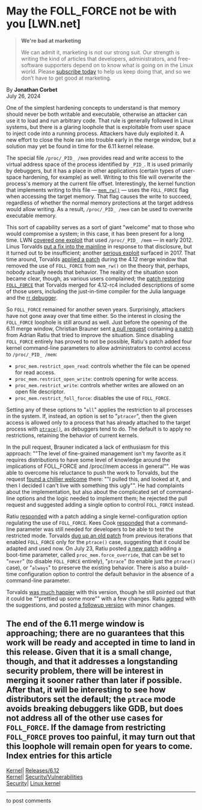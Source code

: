 # May the FOLL_FORCE not be with you [LWN.net]

> **We're bad at marketing**
> 
> We can admit it, marketing is not our strong suit. Our strength is writing the kind of articles that developers, administrators, and free-software supporters depend on to know what is going on in the Linux world. Please [subscribe today](/Promo/nsn-bad/subscribe) to help us keep doing that, and so we don’t have to get good at marketing. 

By **Jonathan Corbet**  
July 26, 2024 

One of the simplest hardening concepts to understand is that memory should never be both writable and executable, otherwise an attacker can use it to load and run arbitrary code. That rule is generally followed in Linux systems, but there is a glaring loophole that is exploitable from user space to inject code into a running process. Attackers have duly exploited it. A new effort to close the hole ran into trouble early in the merge window, but a solution may yet be found in time for the 6.11 kernel release. 

The special file `/proc/_PID_ /mem` provides read and write access to the virtual address space of the process identified by `_PID_`. It is used primarily by debuggers, but it has a place in other applications (certain types of user-space hardening, for example) as well. Writing to this file will overwrite the process's memory at the current file offset. Interestingly, the kernel function that implements writing to this file — [`mem_rw()`](https://elixir.bootlin.com/linux/v6.10/source/fs/proc/base.c#L838) — uses the `FOLL_FORCE` flag when accessing the target memory. That flag causes the write to succeed, regardless of whether the normal memory protections at the target address would allow writing. As a result, `/proc/_PID_ /mem` can be used to overwrite executable memory. 

This sort of capability serves as a sort of giant "welcome" mat to those who would compromise a system; in this case, it has been present for a long time. LWN [covered one exploit](/Articles/476947/) that used `/proc/_PID_ /mem` — in early 2012. Linus Torvalds [put a fix into the mainline](https://git.kernel.org/pub/scm/linux/kernel/git/torvalds/linux.git/commit/?id=e268337dfe26dfc7efd422a804dbb27977a3cccc) in response to that disclosure, but it turned out to be insufficient; another [serious exploit](https://issues.chromium.org/issues/40089045) surfaced in 2017. That time around, Torvalds [applied a patch](https://git.kernel.org/linus/8ee74a91ac30) during the 4.12 merge window that removed the use of `FOLL_FORCE` from `mem_rw()` on the theory that, perhaps, nobody actually needs that behavior. The reality of the situation soon became clear, though, as various users complained; the [patch restoring `FOLL_FORCE`](https://git.kernel.org/linus/f511c0b17b08) that Torvalds merged for 4.12-rc4 included descriptions of some of those users, including the just-in-time compiler for the Julia language and the [rr debugger](https://rr-project.org/). 

So `FOLL_FORCE` remained for another seven years. Surprisingly, attackers have not gone away over that time either. So the interest in closing the `FOLL_FORCE` loophole is still around as well. Just before the opening of the 6.11 merge window, Christian Brauner sent [a pull request](/ml/all/20240712-vfs-procfs-ce7e6c7cf26b@brauner) containing [a patch](/ml/linux-kernel/20240613133937.2352724-2-adrian.ratiu@collabora.com/) from Adrian Ratiu that tried to improve the situation. Since disabling `FOLL_FORCE` entirely has proved to not be possible, Ratiu's patch added four kernel command-line parameters to allow administrators to control access to `/proc/_PID_ /mem`: 

  * `proc_mem.restrict_open_read`: controls whether the file can be opened for read access. 
  * `proc_mem.restrict_open_write`: controls opening for write access. 
  * `proc_mem.restrict_write`: controls whether writes are allowed on an open file descriptor. 
  * `proc_mem.restrict_foll_force`: disables the use of `FOLL_FORCE`. 



Setting any of these options to "`all`" applies the restriction to all processes in the system. If, instead, an option is set to "`ptracer`", then the given access is allowed only to a process that has already attached to the target process with [`ptrace()`](https://man7.org/linux/man-pages/man2/ptrace.2.html), as debuggers tend to do. The default is to apply no restrictions, retaining the behavior of current kernels. 

In the pull request, Brauner indicated a lack of enthusiasm for this approach: ""The level of fine-grained management isn't my favorite as it requires distributions to have some level of knowledge around the implications of FOLL_FORCE and /proc/<pid>/mem access in general"". He was able to overcome his reluctance to push the work to Torvalds, but the request [found a chillier welcome](/ml/all/CAHk-=wiGWLChxYmUA5HrT5aopZrB7_2VTa0NLZcxORgkUe5tEQ@mail.gmail.com) there: ""I pulled this, and looked at it, and then I decided I can't live with something this ugly"". He had complaints about the implementation, but also about the complicated set of command-line options and the logic needed to implement them; he rejected the pull request and suggested adding a single option to control `FOLL_FORCE` instead. 

Ratiu [responded](/ml/linux-kernel/20240717111358.415712-1-adrian.ratiu@collabora.com/) with a patch adding a single kernel-configuration option regulating the use of `FOLL_FORCE`. Kees Cook [responded](/ml/linux-kernel/202407171017.A0930117@keescook/) that a command-line parameter was still needed for developers to be able to test the restricted mode. Torvalds [dug up an old patch](/ml/linux-kernel/CAHk-=wi3m98GCv-kXJqRvsjOa+DCFqQux7pcmJW9WR8_n=QPqg@mail.gmail.com/) from previous iterations that enabled `FOLL_FORCE` only for the `ptrace()` case, suggesting that it could be adapted and used now. On July 23, Ratiu posted [a new patch](/ml/all/20240723171753.739971-1-adrian.ratiu@collabora.com) adding a boot-time parameter, called `proc_mem.force_override`, that can be set to "`never`" (to disable `FOLL_FORCE` entirely), "`ptrace`" (to enable just the `ptrace()` case), or "`always`" to preserve the existing behavior. There is also a build-time configuration option to control the default behavior in the absence of a command-line parameter. 

Torvalds [was much happier](/ml/all/CAHk-=wiJL59WxvyHOuz2ChW+Vi1PTRKJ+w+9E8d1f4QZs9UFcg@mail.gmail.com) with this version, though he still pointed out that it could be ""prettied up some more"" with a few changes. Ratiu [agreed](/ml/all/27ea5-66a0c680-3-322bfd00@171174474) with the suggestions, and posted [a followup version](/ml/all/20240726090858.71541-1-adrian.ratiu@collabora.com) with minor changes. 

The end of the 6.11 merge window is approaching; there are no guarantees that this work will be ready and accepted in time to land in this release. Given that it is a small change, though, and that it addresses a longstanding security problem, there will be interest in merging it sooner rather than later if possible. After that, it will be interesting to see how distributors set the default; the `ptrace` mode avoids breaking debuggers like GDB, but does not address all of the other use cases for `FOLL_FORCE`. If the damage from restricting `FOLL_FORCE` proves too painful, it may turn out that this loophole will remain open for years to come.  
Index entries for this article  
---  
[Kernel](/Kernel/Index)| [Releases/6.12](/Kernel/Index#Releases-6.12)  
[Kernel](/Kernel/Index)| [Security/Vulnerabilities](/Kernel/Index#Security-Vulnerabilities)  
[Security](/Security/Index/)| [Linux kernel](/Security/Index/#Linux_kernel)  
  


* * *

to post comments 
